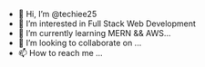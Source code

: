 - 👋 Hi, I’m @techiee25
- 👀 I’m interested in Full Stack Web Development
- 🌱 I’m currently learning MERN && AWS...
- 💞️ I’m looking to collaborate on ...
- 📫 How to reach me ...

<!---
techiee25/techiee25 is a ✨ special ✨ repository because its `README.md` (this file) appears on your GitHub profile.
You can click the Preview link to take a look at your changes.
--->
